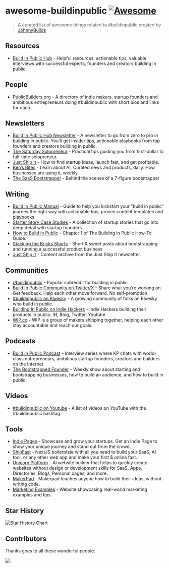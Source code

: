 # awesome-buildinpublic [![Awesome](https://awesome.re/badge.svg)](https://awesome.re)

> A curated list of awesome things related to #buildinpublic created by [JohnnyBuilds](https://github.com/johnnybuildsyo)

## Resources

- [Build In Public Hub](https://buildinpublic.xyz/) - Helpful resources, actionable tips, valuable interviews with successful experts, founders and creators building in public. 

## People

- [PublicBuilders.org](https://publicbuilders.org) - A directory of indie makers, startup founders and ambitious entrepreneurs doing #buildinpublic with short bios and links for each.

## Newsletters

- [Build In Public Hub Newsletter](https://buildinpublichub.substack.com/) - A newsletter to go from zero to pro in building in public. You'll get insider tips, actionable playbooks from top founders and creators building in public.
- [The Saturday Solopreneur](https://www.justinwelsh.me/newsletters) - Practical tips guiding you from first-dollar to full-time solopreneur.
- [Just Ship It](https://marclou.beehiiv.com/) - How to find startup ideas, launch fast, and get profitable.
- [Ben’s Bites](https://bensbites.beehiiv.com/subscribe) - Learn about AI. Curated news and products, daily. How businesses are using it, weekly.
- [The SaaS Bootstrapper](https://thesaasbootstrapper.co/) - Behind the scenes of a 7-figure bootstrapper

## Writing

- [Build In Public Manual](https://thisiskp.com/resources/build-in-public-manual) - Guide to help you kickstart your "build in public" journey the right way with actionable tips, proven content templates and playbooks.
- [Starter Story Case Studies](https://www.starterstory.com/explore) - A collection of startup stories that go into deep detail with startup founders.
- [How to Build in Public](https://gabygoldberg.medium.com/the-building-in-public-how-to-guide-219d417f00c1) - Chapter 1 of The Building in Public How-To Guide.
- [Stacking the Bricks Shorts]([https://shorts.stackingthebricks.com/page/2/](https://shorts.stackingthebricks.com/)) - Short & sweet posts about bootstrapping and running a successful product business
- [Just Ship It](https://marclou.beehiiv.com/) - Content archive from the Just Ship It newsletter.

## Communities

- [r/buildinpublic](https://www.reddit.com/r/buildinpublic/) - Popular subreddit for building in public
- [Build In Public Community on Twitter/X](https://x.com/i/communities/1493446837214187523) - Share what you're working on. Get feedback. Help each other move forward. No self-promotion.
- [#buildinpublic on Bluesky](https://bsky.app/hashtag/buildinpublic) - A growing community of folks on Bluesky who build in public.
- [Building In Public on Indie Hackers](https://www.indiehackers.com/group/building-in-public) - Indie Hackers building their products in public: IH, Blog, Twitter, Youtube
- [WIP.co](https://wip.co/) - WIP is a group of makers shipping together, helping each other stay accountable and reach our goals.

## Podcasts

- [Build in Public Podcast](https://www.buildinpublicpodcast.com/) - Interview series where KP chats with world-class entrepreneurs, ambitious startup founders, creators and builders on the Internet
- [The Bootstrapped Founder](https://thebootstrappedfounder.com/podcast/) - Weekly show about starting and bootstrapping businesses, how to build an audience, and how to build in public.

## Videos

- [#buildinpublic on Youtube](https://www.youtube.com/hashtag/buildinpublic) - A list of videos on YouTube with the #buildinpublic hashtag.

## Tools

- [Indie Pages](https://indiepa.ge/) - Showcase and grow your startups. Get an Indie Page to show your unique journey and stand out from the crowd.
- [ShipFast](https://shipfa.st/) - NextJS boilerplate with all you need to build your SaaS, AI tool, or any other web app and make your first $ online fast.
- [Unicorn Platform](https://unicornplatform.com/) - AI website builder that helps to quickly create websites without design or development skills for SaaS, Apps, Directories, Blogs, Personal pages, and more.
- [MakerPad](https://makerpad.zapier.com/) - Makerpad teaches anyone how to build their ideas, without writing code.
- [Marketing Examples](https://marketingexamples.com/) - Website showcasing real-world marketing examples and tips.

## Star History

<picture>
  <source media="(prefers-color-scheme: dark)" srcset="https://api.star-history.com/svg?repos=johnnybuildsyo/awesome-buildinpublic&type=Date&theme=dark" />
  <source media="(prefers-color-scheme: light)" srcset="https://api.star-history.com/svg?repos=johnnybuildsyo/awesome-buildinpublic&type=Date" />
  <img alt="Star History Chart" src="https://api.star-history.com/svg?repos=johnnybuildsyo/awesome-buildinpublic&type=Date" />
</picture>

## Contributors

Thanks goes to all these wonderful people:

<a href="https://github.com/birobirobiro/awesome-shadcn-ui/graphs/contributors">
  <img src="https://contrib.rocks/image?repo=johnnybuildsyo/awesome-buildinpublic" />
</a>
